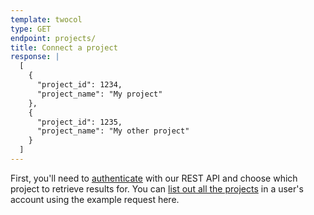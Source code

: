 ```yaml
---
template: twocol
type: GET
endpoint: projects/
title: Connect a project
response: |
  [
    {
      "project_id": 1234,
      "project_name": "My project"
    },
    {
      "project_id": 1235,
      "project_name": "My other project"
    }
  ]
---
```


First, you'll need to [authenticate](/rest/#authentication) with our REST API and choose which project to retrieve results for.  You can [list out all the projects](/rest/#list-projects) in a user's account using the example request here.
